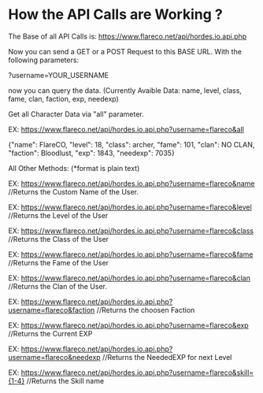 # How the API Calls are Working ?
The Base of all API Calls is: https://www.flareco.net/api/hordes.io.api.php

Now you can send a GET or a POST Request to this BASE URL.
With the following parameters:

?username=YOUR_USERNAME

now you can query the data.
(Currently Avaible Data: name, level, class, fame, clan, faction, exp, needexp)

Get all Character Data via "all" parameter.

EX: https://www.flareco.net/api/hordes.io.api.php?username=flareco&all

{"name": FlareCO, "level": 18, "class": archer, "fame": 101, "clan": NO CLAN, "faction": Bloodlust, "exp": 1843, "needexp": 7035}

All Other Methods: (*format is plain text)

EX: https://www.flareco.net/api/hordes.io.api.php?username=flareco&name //Returns the Custom Name of the User.

EX: https://www.flareco.net/api/hordes.io.api.php?username=flareco&level //Returns the Level of the User

EX: https://www.flareco.net/api/hordes.io.api.php?username=flareco&class //Returns the Class of the User

EX: https://www.flareco.net/api/hordes.io.api.php?username=flareco&fame //Returns the Fame of the User

EX: https://www.flareco.net/api/hordes.io.api.php?username=flareco&clan //Returns the Clan of the User.

EX: https://www.flareco.net/api/hordes.io.api.php?username=flareco&faction //Returns the choosen Faction

EX: https://www.flareco.net/api/hordes.io.api.php?username=flareco&exp //Returns the Current EXP

EX: https://www.flareco.net/api/hordes.io.api.php?username=flareco&needexp //Returns the NeededEXP for next Level

EX: https://www.flareco.net/api/hordes.io.api.php?username=flareco&skill={1-4} //Returns the Skill name
